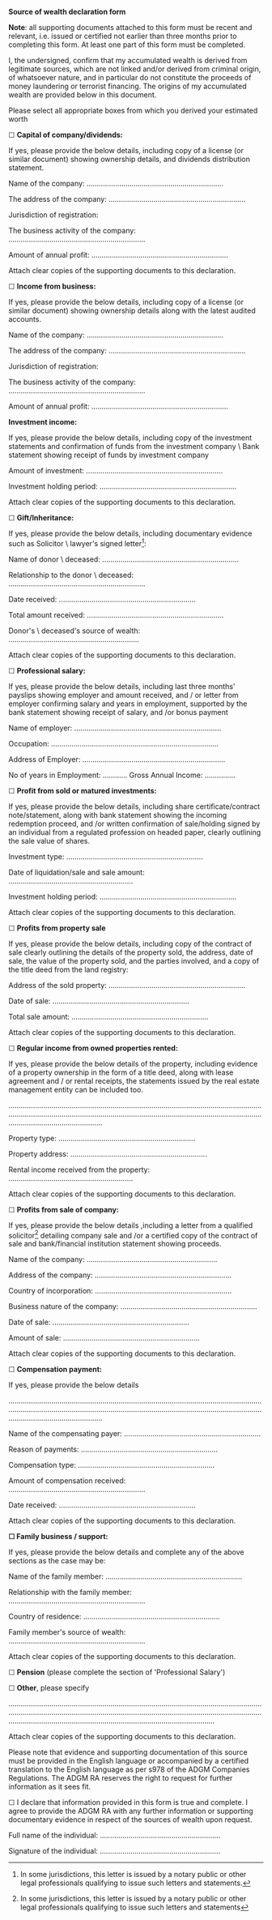 **Source of wealth declaration form**

**Note**: all supporting documents attached to this form must be recent
and relevant, i.e. issued or certified not earlier than three months
prior to completing this form. At least one part of this form must be
completed.

I, the undersigned, confirm that my accumulated wealth is derived from
legitimate sources, which are not linked and/or derived from criminal
origin, of whatsoever nature, and in particular do not constitute the
proceeds of money laundering or terrorist financing. The origins of my
accumulated wealth are provided below in this document.

Please select all appropriate boxes from which you derived your
estimated worth

☐ **Capital of company/dividends:**

If yes, please provide the below details, including copy of a license
(or similar document) showing ownership details, and dividends
distribution statement.

Name of the company:
...................................................................

The address of the company:
...................................................................

Jurisdiction of registration:

The business activity of the company:
...................................................................

Amount of annual profit:
...................................................................

Attach clear copies of the supporting documents to this declaration.

☐ **Income from business:**

If yes, please provide the below details, including copy of a license
(or similar document) showing ownership details along with the latest
audited accounts.

Name of the company:
...................................................................

The address of the company:
...................................................................

Jurisdiction of registration:

The business activity of the company:
...................................................................

Amount of annual profit:
...................................................................

**Investment income:**

If yes, please provide the below details, including copy of the
investment statements and confirmation of funds from the investment
company \\ Bank statement showing receipt of funds by investment company

Amount of investment:
...................................................................

Investment holding period:
...................................................................

Attach clear copies of the supporting documents to this declaration.

☐ **Gift/Inheritance:**

If yes, please provide the below details, including documentary evidence
such as Solicitor \\ lawyer's signed letter[^1]:

Name of donor \\ deceased:
...................................................................

Relationship to the donor \\ deceased:
...................................................................

Date received:
...................................................................

Total amount received:
...................................................................

Donor's \\ deceased's source of wealth:
................................................................

Attach clear copies of the supporting documents to this declaration.

☐ **Professional salary:**

If yes, please provide the below details, including last three months'
payslips showing employer and amount received, and / or letter from
employer confirming salary and years in employment, supported by the
bank statement showing receipt of salary, and /or bonus payment

Name of employer:
........................................................................

Occupation:
..................................................................................

Address of Employer:
......................................................................

No of years in Employment: ............ Gross Annual Income:
...............

☐ **Profit from sold or matured investments:**

If yes, please provide the below details, including share
certificate/contract note/statement, along with bank statement showing
the incoming redemption proceed, and /or written confirmation of
sale/holding signed by an individual from a regulated profession on
headed paper, clearly outlining the sale value of shares.

Investment type:
...................................................................

Date of liquidation/sale and sale amount:
.............................................................

Investment holding period:
...................................................................

Attach clear copies of the supporting documents to this declaration.

☐ **Profits from property sale**

If yes, please provide the below details, including copy of the contract
of sale clearly outlining the details of the property sold, the address,
date of sale, the value of the property sold, and the parties involved,
and a copy of the title deed from the land registry:

Address of the sold property:
...................................................................

Date of sale:
...................................................................

Total sale amount:
...................................................................

Attach clear copies of the supporting documents to this declaration.

☐ **Regular income from owned properties rented:**

If yes, please provide the below details of the property, including
evidence of a property ownership in the form of a title deed, along with
lease agreement and / or rental receipts, the statements issued by the
real estate management entity can be included too.

......................................................................................................................................................................................................................................................................................................

Property type:
...................................................................

Property address:
...................................................................

Rental income received from the property:
.............................................................

Attach clear copies of the supporting documents to this declaration.

☐ **Profits from sale of company:**

If yes, please provide the below details ,including a letter from a
qualified solicitor[^2] detailing company sale and /or a certified copy
of the contract of sale and bank/financial institution statement showing
proceeds.

Name of the company:
................................................................

Address of the company:
...................................................................

Country of incorporation:
...................................................................

Business nature of the company:
...................................................................

Date of sale:
...................................................................

Amount of sale:
...................................................................

Attach clear copies of the supporting documents to this declaration.

☐ **Compensation payment:**

If yes, please provide the below details

......................................................................................................................................................................................................................................................................................................

Name of the compensating payer:
...................................................................

Reason of payments:
...................................................................

Compensation type:
...................................................................

Amount of compensation received:
...................................................................

Date received:
...................................................................

Attach clear copies of the supporting documents to this declaration.

**☐ Family business / support:**

If yes, please provide the below details and complete any of the above
sections as the case may be:

Name of the family member:
...................................................................

Relationship with the family member:
...................................................................

Country of residence:
...................................................................

Family member's source of wealth:
...................................................................

Attach clear copies of the supporting documents to this declaration.

☐ **Pension** (please complete the section of 'Professional Salary')

☐ **Other**, please specify

.............................................................................................................................................................................................................................................................................................................................................................

Attach clear copies of the supporting documents to this declaration.

Please note that evidence and supporting documentation of this source
must be provided in the English language or accompanied by a certified
translation to the English language as per s978 of the ADGM Companies
Regulations. The ADGM RA reserves the right to request for further
information as it sees fit.

☐ I declare that information provided in this form is true and complete.
I agree to provide the ADGM RA with any further information or
supporting documentary evidence in respect of the sources of wealth upon
request.

Full name of the individual:
...........................................................

Signature of the individual:
...........................................................

[^1]: In some jurisdictions, this letter is issued by a notary public or
    other legal professionals qualifying to issue such letters and
    statements.

[^2]: In some jurisdictions, this letter is issued by a notary public or
    other legal professionals qualifying to issue such letters and
    statements
